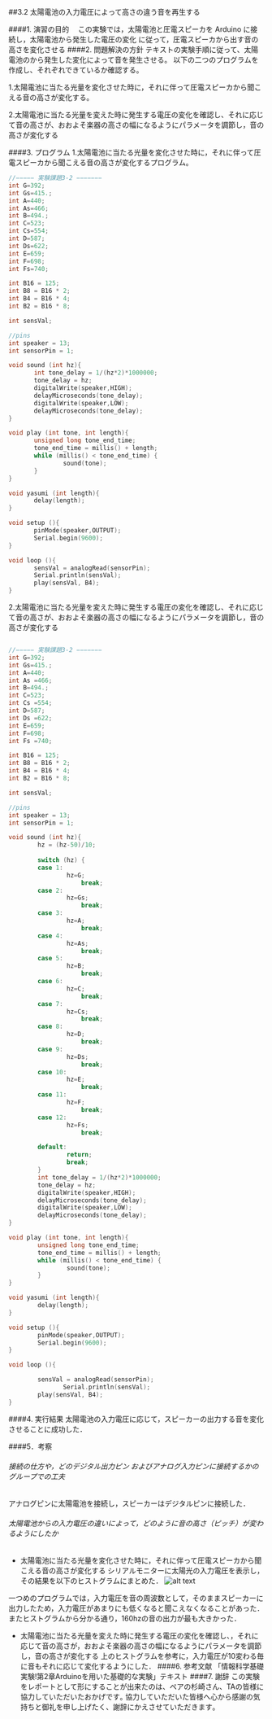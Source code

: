 ##3.2 太陽電池の入力電圧によって高さの違う音を再生する

####1.	演習の目的
　この実験では，太陽電池と圧電スピーカを Arduino に接続し，太陽電池から発生した電圧の変化
に従って，圧電スピーカから出す音の高さを変化させる
####2.	問題解決の方針
テキストの実験手順に従って、太陽電池のから発生した変化によって音を発生させる。
以下の二つのプログラムを作成し、それぞれできているか確認する。

1.太陽電池に当たる光量を変化させた時に，それに伴って圧電スピーカから聞こえる音の高さが変化する。

2.太陽電池に当たる光量を変えた時に発生する電圧の変化を確認し、それに応じて音の高さが、おおよそ楽器の高さの幅になるようにパラメータを調節し，音の高さが変化する

####3.	プログラム
1.太陽電池に当たる光量を変化させた時に，それに伴って圧電スピーカから聞こえる音の高さが変化するプログラム。
 ```C
//−−−−− 実験課題3-2 −−−−−−−
int G=392;
int Gs=415.;
int A=440;
int As=466;
int B=494.;
int C=523;
int Cs=554;
int D=587;
int Ds=622;
int E=659;
int F=698;
int Fs=740;

int B16 = 125;
int B8 = B16 * 2;
int B4 = B16 * 4;
int B2 = B16 * 8;

int sensVal;

//pins
int speaker = 13;
int sensorPin = 1;

void sound (int hz){
        int tone_delay = 1/(hz*2)*1000000;
        tone_delay = hz;
        digitalWrite(speaker,HIGH);
        delayMicroseconds(tone_delay);
        digitalWrite(speaker,LOW);
        delayMicroseconds(tone_delay);
}

void play (int tone, int length){
        unsigned long tone_end_time;
        tone_end_time = millis() + length;
        while (millis() < tone_end_time) {
                sound(tone);
        }
}

void yasumi (int length){
        delay(length);
}

void setup (){
        pinMode(speaker,OUTPUT);
        Serial.begin(9600);
}

void loop (){
        sensVal = analogRead(sensorPin);
        Serial.println(sensVal);
        play(sensVal, B4);
}
 ```
2.太陽電池に当たる光量を変えた時に発生する電圧の変化を確認し、それに応じて音の高さが、おおよそ楽器の高さの幅になるようにパラメータを調節し，音の高さが変化する
```c

//−−−−− 実験課題3-2 −−−−−−−
int G=392;
int Gs=415.;
int A=440;
int As =466;
int B=494.;
int C=523;
int Cs =554;
int D=587;
int Ds =622;
int E=659;
int F=698;
int Fs =740;

int B16 = 125;
int B8 = B16 * 2;
int B4 = B16 * 4;
int B2 = B16 * 8;

int sensVal;

//pins
int speaker = 13;
int sensorPin = 1;

void sound (int hz){
        hz = (hz-50)/10;
 
        switch (hz) {
        case 1:
                hz=G;
                    break;
        case 2:
                hz=Gs;
                    break;
        case 3:
                hz=A;
                    break;
        case 4:
                hz=As;
                    break;
        case 5:
                hz=B;
                    break;
        case 6:
                hz=C;
                    break;
        case 7:
                hz=Cs;
                    break;
        case 8:
                hz=D;
                    break;
        case 9:
                hz=Ds;
                    break;
        case 10:
                hz=E;
                    break;
        case 11:
                hz=F;
                    break;
        case 12:
                hz=Fs;
                    break;

        default:
                return;
                break;
        }
        int tone_delay = 1/(hz*2)*1000000;
        tone_delay = hz;
        digitalWrite(speaker,HIGH);
        delayMicroseconds(tone_delay);
        digitalWrite(speaker,LOW);
        delayMicroseconds(tone_delay);
}

void play (int tone, int length){
        unsigned long tone_end_time;
        tone_end_time = millis() + length;
        while (millis() < tone_end_time) {
                sound(tone);
        }
}

void yasumi (int length){
        delay(length);
}

void setup (){
        pinMode(speaker,OUTPUT);
        Serial.begin(9600);
}

void loop (){

        sensVal = analogRead(sensorPin);
               Serial.println(sensVal);
        play(sensVal, B4);
}
```
####4.	実行結果
太陽電池の入力電圧に応じて，スピーカーの出力する音を変化させることに成功した．

####5．考察
###### 接続の仕方や，どのデジタル出力ピン およびアナログ入力ピンに接続するかのグループでの工夫
アナログピンに太陽電池を接続し，スピーカーはデジタルピンに接続した．

###### 太陽電池からの入力電圧の違いによって，どのように音の高さ（ピッチ）が変わるようにしたか
* 太陽電池に当たる光量を変化させた時に，それに伴って圧電スピーカから聞こえる音の高さが変化する
シリアルモニターに太陽光の入力電圧を表示し，その結果を以下のヒストグラムにまとめた．
![alt text]( https://github.com/AtomScott/mySchoolWork/blob/master/Arduino/Arduino_reports/3/Histogram1.png  "Histogram")

一つめのプログラムでは，入力電圧を音の周波数として，そのままスピーカーに出力したため，入力電圧があまりにも低くなると聞こえなくなることがあった．またヒストグラムから分かる通り，160hzの音の出力が最も大きかった．

* 太陽電池に当たる光量を変えた時に発生する電圧の変化を確認し、，それに応じて音の高さが，おおよそ楽器の高さの幅になるようにパラメータを調節し，音の高さが変化する
上のヒストグラムを参考に，入力電圧が10変わる毎に音もそれに応じて変化するようにした．
####6.	参考文献
「情報科学基礎実験!第2章Arduinoを用いた基礎的な実験」テキスト
####7.	謝辞
この実験をレポートとして形にすることが出来たのは、ペアの杉崎さん、TAの皆様に協力していただいたおかげです｡
協力していただいた皆様へ心から感謝の気持ちと御礼を申し上げたく、謝辞にかえさせていただきます｡ 　
